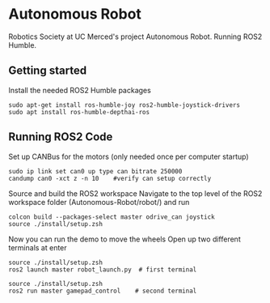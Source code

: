 # Autonomous Robot
Robotics Society at UC Merced's project Autonomous Robot. Running ROS2 Humble. 

## Getting started
Install the needed ROS2 Humble packages
```
sudo apt-get install ros-humble-joy ros2-humble-joystick-drivers
sudo apt install ros-humble-depthai-ros
```

## Running ROS2 Code
Set up CANBus for the motors (only needed once per computer startup)
 ```
 sudo ip link set can0 up type can bitrate 250000
 candump can0 -xct z -n 10    #verify can setup correctly
 ```
Source and build the ROS2 workspace
Navigate to the top level of the ROS2 workspace folder (Autonomous-Robot/robot/) and run 
 ```
 colcon build --packages-select master odrive_can joystick
 source ./install/setup.zsh
 ```
Now you can run the demo to move the wheels
Open up two different terminals at enter
```
source ./install/setup.zsh
ros2 launch master robot_launch.py  # first terminal
```
```
source ./install/setup.zsh
ros2 run master gamepad_control    # second terminal
```

